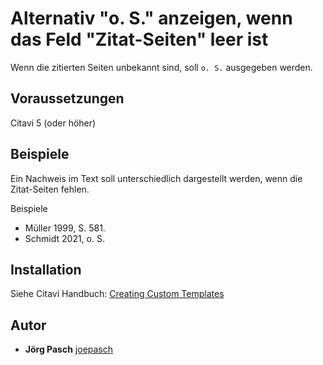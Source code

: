 # Alternativ "o. S." anzeigen, wenn das Feld "Zitat-Seiten" leer ist

Wenn die zitierten Seiten unbekannt sind, soll `o. S.` ausgegeben werden. 

## Voraussetzungen
Citavi 5 (oder höher)

## Beispiele
Ein Nachweis im Text soll unterschiedlich dargestellt werden, wenn die Zitat-Seiten fehlen.

Beispiele
- Müller 1999, S. 581.
- Schmidt 2021, o. S.

## Installation
Siehe Citavi Handbuch: [Creating Custom Templates](http://www.citavi.com/creating_custom_templates)

## Autor

* **Jörg Pasch** [joepasch](https://github.com/joepasch)
